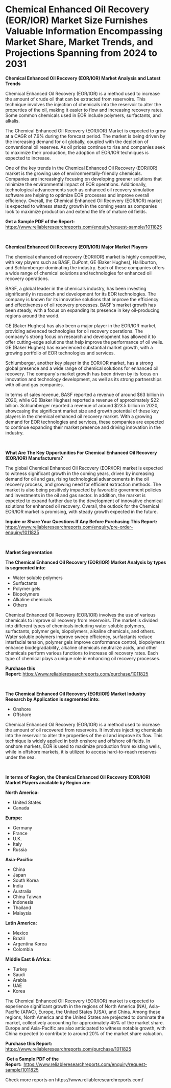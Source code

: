 <p><h1>Chemical Enhanced Oil Recovery (EOR/IOR) Market Size Furnishes Valuable Information Encompassing Market Share, Market Trends, and Projections Spanning from 2024 to 2031</h1></p><p><strong>Chemical Enhanced Oil Recovery (EOR/IOR) Market Analysis and Latest Trends</strong></p>
<p><p>Chemical Enhanced Oil Recovery (EOR/IOR) is a method used to increase the amount of crude oil that can be extracted from reservoirs. This technique involves the injection of chemicals into the reservoir to alter the properties of the oil, making it easier to flow and increasing recovery rates. Some common chemicals used in EOR include polymers, surfactants, and alkalis.</p><p>The Chemical Enhanced Oil Recovery (EOR/IOR) Market is expected to grow at a CAGR of 7.9% during the forecast period. The market is being driven by the increasing demand for oil globally, coupled with the depletion of conventional oil reserves. As oil prices continue to rise and companies seek to maximize their production, the adoption of EOR/IOR techniques is expected to increase.</p><p>One of the key trends in the Chemical Enhanced Oil Recovery (EOR/IOR) market is the growing use of environmentally-friendly chemicals. Companies are increasingly focusing on developing greener solutions that minimize the environmental impact of EOR operations. Additionally, technological advancements such as enhanced oil recovery simulation software are helping to optimize EOR processes and improve overall efficiency. Overall, the Chemical Enhanced Oil Recovery (EOR/IOR) market is expected to witness steady growth in the coming years as companies look to maximize production and extend the life of mature oil fields.</p></p>
<p><strong>Get a Sample PDF of the Report:&nbsp;</strong> <a href="https://www.reliableresearchreports.com/enquiry/request-sample/1011825">https://www.reliableresearchreports.com/enquiry/request-sample/1011825</a></p>
<p>&nbsp;</p>
<p><strong>Chemical Enhanced Oil Recovery (EOR/IOR) Major Market Players</strong></p>
<p><p>The chemical enhanced oil recovery (EOR/IOR) market is highly competitive, with key players such as BASF, DuPont, GE (Baker Hughes), Halliburton, and Schlumberger dominating the industry. Each of these companies offers a wide range of chemical solutions and technologies for enhanced oil recovery operations.</p><p>BASF, a global leader in the chemicals industry, has been investing significantly in research and development for its EOR technologies. The company is known for its innovative solutions that improve the efficiency and effectiveness of oil recovery processes. BASF's market growth has been steady, with a focus on expanding its presence in key oil-producing regions around the world.</p><p>GE (Baker Hughes) has also been a major player in the EOR/IOR market, providing advanced technologies for oil recovery operations. The company's strong focus on research and development has allowed it to offer cutting-edge solutions that help improve the performance of oil wells. GE (Baker Hughes) has experienced substantial market growth, with a growing portfolio of EOR technologies and services.</p><p>Schlumberger, another key player in the EOR/IOR market, has a strong global presence and a wide range of chemical solutions for enhanced oil recovery. The company's market growth has been driven by its focus on innovation and technology development, as well as its strong partnerships with oil and gas companies.</p><p>In terms of sales revenue, BASF reported a revenue of around $63 billion in 2020, while GE (Baker Hughes) reported a revenue of approximately $22 billion. Schlumberger reported a revenue of around $23.5 billion in 2020, showcasing the significant market size and growth potential of these key players in the chemical enhanced oil recovery market. With a growing demand for EOR technologies and services, these companies are expected to continue expanding their market presence and driving innovation in the industry.</p></p>
<p>&nbsp;</p>
<p><strong>What Are The Key Opportunities For Chemical Enhanced Oil Recovery (EOR/IOR) Manufacturers?</strong></p>
<p><p>The global Chemical Enhanced Oil Recovery (EOR/IOR) market is expected to witness significant growth in the coming years, driven by increasing demand for oil and gas, rising technological advancements in the oil recovery process, and growing need for efficient extraction methods. The market is also being positively impacted by favorable government policies and investments in the oil and gas sector. In addition, the market is expected to expand further due to the development of innovative chemical solutions for enhanced oil recovery. Overall, the outlook for the Chemical EOR/IOR market is promising, with steady growth expected in the future.</p></p>
<p><strong>Inquire or Share Your Questions If Any Before Purchasing This Report:</strong> <a href="https://www.reliableresearchreports.com/enquiry/pre-order-enquiry/1011825">https://www.reliableresearchreports.com/enquiry/pre-order-enquiry/1011825</a></p>
<p>&nbsp;</p>
<p><strong>Market Segmentation</strong></p>
<p><strong>The Chemical Enhanced Oil Recovery (EOR/IOR) Market Analysis by types is segmented into:</strong></p>
<p><ul><li>Water soluble polymers</li><li>Surfactants</li><li>Polymer gels</li><li>Biopolymers</li><li>Alkaline chemicals</li><li>Others</li></ul></p>
<p><p>Chemical Enhanced Oil Recovery (EOR/IOR) involves the use of various chemicals to improve oil recovery from reservoirs. The market is divided into different types of chemicals including water soluble polymers, surfactants, polymer gels, biopolymers, alkaline chemicals, and others. Water soluble polymers improve sweep efficiency, surfactants reduce interfacial tension, polymer gels improve conformance control, biopolymers enhance biodegradability, alkaline chemicals neutralize acids, and other chemicals perform various functions to increase oil recovery rates. Each type of chemical plays a unique role in enhancing oil recovery processes.</p></p>
<p><strong>Purchase this Report:&nbsp;</strong><a href="https://www.reliableresearchreports.com/purchase/1011825">https://www.reliableresearchreports.com/purchase/1011825</a></p>
<p>&nbsp;</p>
<p><strong>The Chemical Enhanced Oil Recovery (EOR/IOR) Market Industry Research by Application is segmented into:</strong></p>
<p><ul><li>Onshore</li><li>Offshore</li></ul></p>
<p><p>Chemical Enhanced Oil Recovery (EOR/IOR) is a method used to increase the amount of oil recovered from reservoirs. It involves injecting chemicals into the reservoir to alter the properties of the oil and improve its flow. This technique is widely applied in both onshore and offshore oil fields. In onshore markets, EOR is used to maximize production from existing wells, while in offshore markets, it is utilized to access hard-to-reach reserves under the sea.</p></p>
<p>&nbsp;</p>
<p><strong>In terms of Region, the Chemical Enhanced Oil Recovery (EOR/IOR) Market Players available by Region are:</strong></p>
<p>
    <p> <strong> North America: </strong>
        <ul>
            <li>United States</li>
            <li>Canada</li>
        </ul>
        </p> 
    <p> <strong> Europe: </strong>
        <ul>
            <li>Germany</li>
            <li>France</li>
            <li>U.K.</li>
            <li>Italy</li>
            <li>Russia</li>
        </ul>
        </p> 
    <p> <strong> Asia-Pacific: </strong>
        <ul>
            <li>China</li>
            <li>Japan</li>
            <li>South Korea</li>
            <li>India</li>
            <li>Australia</li>
            <li>China Taiwan</li>
            <li>Indonesia</li>
            <li>Thailand</li>
            <li>Malaysia</li>
        </ul>
        </p> 
    <p> <strong> Latin America: </strong>
        <ul>
            <li>Mexico</li>
            <li>Brazil</li>
            <li>Argentina Korea</li>
            <li>Colombia</li>
        </ul>
        </p> 
    <p> <strong> Middle East & Africa: </strong>
        <ul>
            <li>Turkey</li>
            <li>Saudi</li>
            <li>Arabia</li>
            <li>UAE</li>
            <li>Korea</li>
        </ul>
    </p>
    </p>
<p><p>The Chemical Enhanced Oil Recovery (EOR/IOR) market is expected to experience significant growth in the regions of North America (NA), Asia-Pacific (APAC), Europe, the United States (USA), and China. Among these regions, North America and the United States are projected to dominate the market, collectively accounting for approximately 45% of the market share. Europe and Asia-Pacific are also anticipated to witness notable growth, with China expected to contribute to around 20% of the market share valuation.</p></p>
<p><strong>Purchase this Report: </strong><a href="https://www.reliableresearchreports.com/purchase/1011825">https://www.reliableresearchreports.com/purchase/1011825</a></p>
<p>&nbsp;<strong>Get a Sample PDF of the Report:&nbsp;&nbsp;</strong><a href="https://www.reliableresearchreports.com/enquiry/request-sample/1011825">https://www.reliableresearchreports.com/enquiry/request-sample/1011825</a></p>
<p><strong></strong></p>
<p>Check more reports on https://www.reliableresearchreports.com/</p>